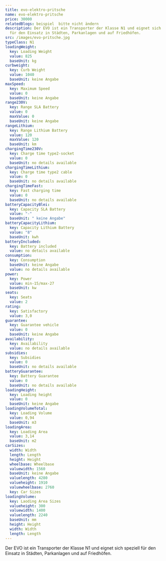 ```yaml
---
title: evo-elektro-pritsche
name: evo-elektro-pritsche
price: 30000
relatedBlogs: beispiel  bitte nicht ändern
description: Der EVO ist ein Transporter der Klasse N1 und eignet sich speziell
  für den Einsatz in Städten, Parkanlagen und auf Friedhöfen.
src: /images/evo-pritsche.jpg
typeClass: N1
loadingWeight:
  key: Loading Weight
  value: 825
  baseUnit: kg
curbweight:
  key: Curb Weight
  value: 1040
  baseUnit: keine Angabe
maxSpeed:
  key: Maximum Speed
  value: 0
  baseUnit: keine Angabe
range230V:
  key: Range SLA Battery
  value: 0
  maxValue: 0
  baseUnit: keine Angabe
rangeLithium:
  key: Range Lithium Battery
  value: 120
  maxValue: 120
  baseUnit: km
chargingTime230V:
  key: Charge time type2-socket
  value: 0
  baseUnit: no details available
chargingTimeLithium:
  key: Charge time type2 cable
  value: 0
  baseUnit: no details available
chargingTimeFast:
  key: Fast charging time
  value: 0
  baseUnit: no details available
batteryCapacityBlei:
  key: Capacity SLA Battery
  value: "-"
  baseUnit: " keine Angabe"
batteryCapacityLithium:
  key: Capacity Lithium Battery
  value: "8"
  baseUnit: kwh
batteryIncluded:
  key: Battery included
  value: no details available
consumption:
  key: Consumption
  baseUnit: keine Angabe
  value: no details available
power:
  key: Power
  value: min-15/max-27
  baseUnit: kw
seats:
  key: Seats
  value: 2
rating:
  key: Satisfactory
  value: 3,0
guarantee:
  key: Guarantee vehicle
  value: 0
  baseUnit: keine Angabe
availability:
  key: Availability
  value: no details available
subsidies:
  key: Subsidies
  value: 0
  baseUnit: no details available
batteryGuarantee:
  key: Battery Guarantee
  value: 0
  baseUnit: no details available
loadingHeight:
  key: Loading height
  value: 0
  baseUnit: keine Angabe
loadingVolumeTotal:
  key: Loading Volume
  value: 0,94
  baseUnit: m3
loadingArea:
  key: Loading Area
  value: 3,14
  baseUnit: m2
carSizes:
  width: Width
  length: Length
  height: Height
  wheelbase: Wheelbase
  valuewidth: 1560
  baseUnit: keine Angabe
  valuelength: 4280
  valueheight: 1910
  valuewheelbase: 2760
  key: Car Sizes
loadingVolume:
  key: Laoding Area Sizes
  valueheight: 300
  valuewidth: 1400
  valuelength: 2240
  baseUnit: mm
  height: Height
  width: Width
  length: Length
---
```

Der EVO ist ein Transporter der Klasse N1 und eignet sich speziell für den Einsatz in Städten, Parkanlagen und auf Friedhöfen.
